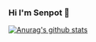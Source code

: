 ### Hi I'm Senpot 👋

[![Anurag's github stats](https://github-readme-stats.vercel.app/api?username=senpot)](https://github.com/senpot/github-readme-stats)
<!--
**senpot/senpot** is a ✨ _special_ ✨ repository because its `README.md` (this file) appears on your GitHub profile.

Here are some ideas to get you started:

- 🔭 I’m currently working on ...
- 🌱 I’m currently learning ...
- 👯 I’m looking to collaborate on ...
- 🤔 I’m looking for help with ...
- 💬 Ask me about ...
- 📫 How to reach me: ...
- 😄 Pronouns: ...
- ⚡ Fun fact: ...
-->
